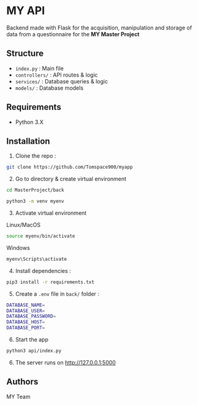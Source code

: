 # MY API

Backend made with Flask for the acquisition, manipulation and storage of data from a questionnaire for the **MY Master Project**

## Structure

-   `index.py` : Main file
-   `controllers/` : API routes & logic
-   `services/` : Database queries & logic
-   `models/` : Database models

## Requirements

-   Python 3.X

## Installation

1. Clone the repo :

```bash
git clone https://github.com/Tomspace900/myapp
```

2. Go to directory & create virtual environment

```bash
cd MasterProject/back
```

```bash
python3 -m venv myenv
```

3. Activate virtual environment

Linux/MacOS

```bash
source myenv/bin/activate
```

Windows

```bash
myenv\Scripts\activate
```

4. Install dependencies :

```bash
pip3 install -r requirements.txt
```

5. Create a `.env` file in `back/` folder :

```bash
DATABASE_NAME=
DATABASE_USER=
DATABASE_PASSWORD=
DATABASE_HOST=
DATABASE_PORT=
```

6. Start the app

```bash
python3 api/index.py
```

6. The server runs on http://127.0.0.1:5000

## Authors

MY Team
